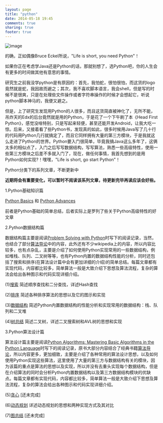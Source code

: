 ```yaml
---
layout: page
title: "python"
date: 2014-05-18 19:45
comments: true
sharing: true
footer: true
---
```


![image](http://hujiaweibujidao.github.io/images/python-logo.png)

的确，正如偶像Bruce Eckel所说，"Life is short, you need Python"！

如果你正在考虑学Java还是Python的话，那就别想了，选Python吧，你的人生会有更多的时间做其他有意思的事情。

研究生之前我没学python是有原因的：首先，我怕蛇，很怕很怕，而这货的logo竟然就是蛇，我因故而避之；其次，我不喜欢脚本语言，我会shell，但是写的时候不是很爽，只是在处理些文件操作或者字符串操作的时候才会想起它，听说python脚本神马的，我便又避之。

但是，上了研究生发现用Python的人很多，而且这货简直被神化了，无所不能，吊炸天的Edx的后台竟然就是用的Python，于是花了一个下午刷了本《Head First Python》，感觉没啥特别，只是写起来轻便，甚至还能开发Android，让我大吃一惊。后来，又接着看了些Python书，发现真的如此，很多时候用Java写了几十行的代码用Python几行就搞定了，而且它同样拥有大量的第三方模块，于是我就这么走进了Python的世界。Python要入门很简单，毕竟我搞Java这么多年了，这俩太多的相似点了，入门之后写写数据结构，写写算法，熟悉一些高级特性，使用一些第三方模块之后差不多就入门了，现在，做任何事情，我首先想到的是用Python如何实现?！嘿嘿，"Life is short, go start Python"！

Python分类下的系列文章，不断更新中

**近期将会有重要变化，可以暂时不阅读该系列文章，待更新完毕再读应该会好些。**

1.Python基础知识篇

[Python Basics](http://hujiaweibujidao.github.io/blog/2014/05/10/python-tips1/) 和 [Python Advances](http://hujiaweibujidao.github.io/blog/2014/05/16/python-tips2/)

前者是Python基础的简单总结，后者实际上是罗列了些关于Python高级特性的好文章

2.Python数据结构篇

数据结构篇主要是阅读[Problem Solving with Python](http://interactivepython.org/courselib/static/pythonds/index.html)时写下的阅读记录，当然，也结合了部分[算法导论](http://en.wikipedia.org/wiki/Introduction_to_Algorithms)中的内容，此外还有不少wikipedia上的内容，所以内容比较多，也有点杂乱，主要是介绍了如何使用Python实现常用的一些数据结构，例如堆栈、队列、二叉树等等，也有Python内置的数据结构性能的分析，同时还包括了搜索和排序(在算法设计篇中会有更加详细的介绍)的简单总结。每篇文章都有实现代码，内容都比较多，简单算法一般是大致介绍下思想及算法流程，复杂的算法会给出各种图示和代码实现详细介绍。

(1)[搜索](http://hujiaweibujidao.github.io/blog/2014/05/07/python-algorithms-search/) 简述顺序查找和二分查找，详述Hash查找

(2)[排序](http://hujiaweibujidao.github.io/blog/2014/05/07/python-algorithms-sort/)  简述各种排序算法的思想以及它的图示和实现

(3)[数据结构](http://hujiaweibujidao.github.io/blog/2014/05/08/python-algorithms-datastructures/)  简述Python内置数据结构的性能分析和实现常用的数据结构：栈、队列和二叉堆

(4)[树总结](http://hujiaweibujidao.github.io/blog/2014/05/08/python-algorithms-Trees/)  简述二叉树，详述二叉搜索树和AVL树的思想和实现

3.Python算法设计篇

算法设计篇主要是阅读[Python Algorithms: Mastering Basic Algorithms in the Python Language](http://link.springer.com/book/10.1007%2F978-1-4302-3238-4)时写下的阅读记录，原书大部分内容结合了经典书籍[算法导论](http://en.wikipedia.org/wiki/Introduction_to_Algorithms)，所以内容更多，更加细致，主要是介绍了各种常用的算法设计思想，以及如何使用Python实现这些算法，这里使用了大量的第三方与数据结构有关的模块，因为该篇的重点是算法的思想以及实现，所以并没有去重头实现每个数据结构，但是在介绍算法的同时会分析Python内置数据结构以及第三方数据结构模块的优缺点。每篇文章都有实现代码，内容都比较多，简单算法一般是大致介绍下思想及算法流程，复杂的算法会给出各种图示和代码实现详细介绍。

(5)[贪心](http://hujiaweibujidao.github.io/blog/2014/05/08/python-algorithms-greedy/) [还未完成]

(6)[动态规划](http://hujiaweibujidao.github.io/blog/2014/05/08/python-algorithms-dynamic-programming/)  详述动态规划的思想和两种实现方式及其对比

(7)[图总结](http://hujiaweibujidao.github.io/blog/2014/05/08/python-algorithms-Graphs/) [还未完成]





















